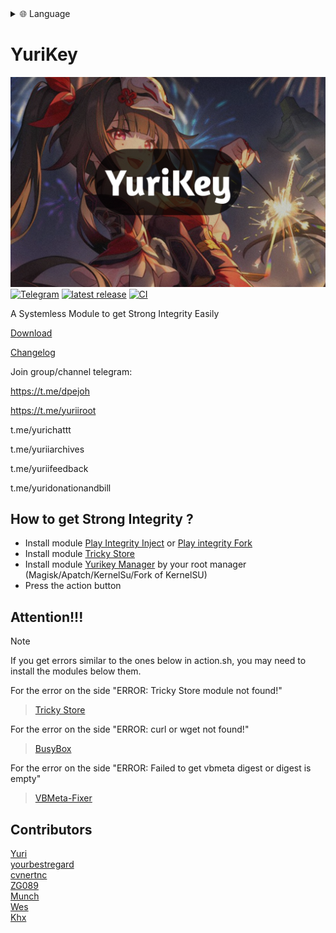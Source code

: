 
<div align="left">
  <details>
    <summary >🌐 Language</summary>
    <div>
      <div align="left">
        <p><a href="https://openaitx.github.io/view.html?user=dpejoh&project=yurikey&lang=en">English</a></p>
        <p><a href="https://openaitx.github.io/view.html?user=dpejoh&project=yurikey&lang=zh-CN">简体中文</a></p>
        <p><a href="https://openaitx.github.io/view.html?user=dpejoh&project=yurikey&lang=zh-TW">繁體中文</a></p>
        <p><a href="https://openaitx.github.io/view.html?user=dpejoh&project=yurikey&lang=ja">日本語</a></p>
        <p><a href="https://openaitx.github.io/view.html?user=dpejoh&project=yurikey&lang=ko">한국어</a></p>
        <p><a href="https://openaitx.github.io/view.html?user=dpejoh&project=yurikey&lang=hi">हिन्दी</a></p>
        <p><a href="https://openaitx.github.io/view.html?user=dpejoh&project=yurikey&lang=th">ไทย</a></p>
        <p><a href="https://openaitx.github.io/view.html?user=dpejoh&project=yurikey&lang=fr">Français</a></p>
        <p><a href="https://openaitx.github.io/view.html?user=dpejoh&project=yurikey&lang=de">Deutsch</a></p>
        <p><a href="https://openaitx.github.io/view.html?user=dpejoh&project=yurikey&lang=es">Español</a></p>
        <p><a href="https://openaitx.github.io/view.html?user=dpejoh&project=yurikey&lang=it">Itapano</a></p>
        <p><a href="https://openaitx.github.io/view.html?user=dpejoh&project=yurikey&lang=ru">Русский</a></p>
        <p><a href="https://openaitx.github.io/view.html?user=dpejoh&project=yurikey&lang=pt">Português</a></p>
        <p><a href="https://openaitx.github.io/view.html?user=dpejoh&project=yurikey&lang=nl">Nederlands</a></p>
        <p><a href="https://openaitx.github.io/view.html?user=dpejoh&project=yurikey&lang=pl">Polski</a></p>
        <p><a href="https://openaitx.github.io/view.html?user=dpejoh&project=yurikey&lang=ar">العربية</a></p>
        <p><a href="https://openaitx.github.io/view.html?user=dpejoh&project=yurikey&lang=fa">فارسی</a></p>
        <p><a href="https://openaitx.github.io/view.html?user=dpejoh&project=yurikey&lang=tr">Türkçe</a></p>
        <p><a href="https://openaitx.github.io/view.html?user=dpejoh&project=yurikey&lang=vi">Tiếng Việt</a></p>
        <p><a href="https://openaitx.github.io/view.html?user=dpejoh&project=yurikey&lang=id">Bahasa Indonesia</a></p>
      </div>
    </div>
  </details>
</div>

# YuriKey
![Artifacts](./Module/banner.png)
[![Telegram](https://img.shields.io/badge/Follow-Telegram-blue.svg?logo=telegram)](https://t.me/yuriiroot)
[![latest release](https://img.shields.io/github/v/release/dpejoh/yurikey?label=Release&logo=github)](https://github.com/dpejoh/yurikey/releases/latest)
[![CI](https://github.com/dpejoh/yurikey/actions/workflows/build.yml/badge.svg)](https://github.com/dpejoh/yurikey/actions/workflows/build.yml)

A Systemless Module to get Strong Integrity Easily

[Download](https://github.com/dpejoh/yurikey/releases/latest)

[Changelog](https://raw.githubusercontent.com/dpejoh/yurikey/main/changelog.md)

Join group/channel telegram:

https://t.me/dpejoh

https://t.me/yuriiroot

t.me/yurichattt

t.me/yuriiarchives

t.me/yuriifeedback

t.me/yuridonationandbill

## How to get Strong Integrity ?
- Install module [Play Integrity Inject](https://github.com/KOWX712/PlayIntegrityFix/releases/latest) or [Play integrity Fork](https://github.com/osm0sis/PlayIntegrityFork/releases/latest)
- Install module [Tricky Store](https://github.com/5ec1cff/TrickyStore/releases/latest)
- Install module [Yurikey Manager](https://github.com/dpejoh/yurikey/releases/latest) by your root manager (Magisk/Apatch/KernelSu/Fork of KernelSU)
- Press the action button

## Attention!!!
> [!NOTE]
>
> If you get errors similar to the ones below in action.sh, you may need to install the modules below them.
>

For the error on the side "ERROR: Tricky Store module not found!"
> [Tricky Store](https://github.com/5ec1cff/TrickyStore/releases/latest)

For the error on the side "ERROR: curl or wget not found!"
> [BusyBox](https://mmrl.dev/repository/grdoglgmr/busybox-ndk)

For the error on the side "ERROR: Failed to get vbmeta digest or digest is empty"
> [VBMeta-Fixer](https://github.com/reveny/Android-VBMeta-Fixer/releases/latest)

## Contributors
[Yuri](https://github.com/Yurii0307)  
[yourbestregard](https://github.com/yourbestregard)  
[cvnertnc](https://github.com/cvnertnc)  
[ZG089](https://github.com/ZG089)  
[Munch](https://github.com/SudoNothing404)  
[Wes](https://github.com/ihatenodejs)  
[Khx](https://github.com/dpejoh)  

